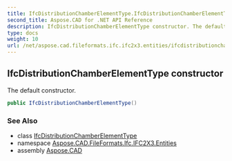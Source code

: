 ```yaml
---
title: IfcDistributionChamberElementType.IfcDistributionChamberElementType
second_title: Aspose.CAD for .NET API Reference
description: IfcDistributionChamberElementType constructor. The default constructor
type: docs
weight: 10
url: /net/aspose.cad.fileformats.ifc.ifc2x3.entities/ifcdistributionchamberelementtype/ifcdistributionchamberelementtype/
---
```

## IfcDistributionChamberElementType constructor

The default constructor.

```csharp
public IfcDistributionChamberElementType()
```

### See Also

* class [IfcDistributionChamberElementType](../)
* namespace [Aspose.CAD.FileFormats.Ifc.IFC2X3.Entities](../../ifcdistributionchamberelementtype/)
* assembly [Aspose.CAD](../../../)


